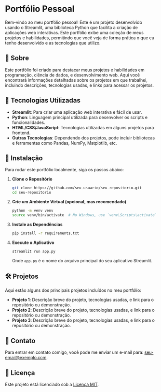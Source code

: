 # Portfólio Pessoal

Bem-vindo ao meu portfólio pessoal! Este é um projeto desenvolvido usando o Streamlit, uma biblioteca Python que facilita a criação de aplicações web interativas. Este portfólio exibe uma coleção de meus projetos e habilidades, permitindo que você veja de forma prática o que eu tenho desenvolvido e as tecnologias que utilizo.

## 📂 Sobre

Este portfólio foi criado para destacar meus projetos e habilidades em programação, ciência de dados, e desenvolvimento web. Aqui você encontrará informações detalhadas sobre os projetos em que trabalhei, incluindo descrições, tecnologias usadas, e links para acessar os projetos.

## 🚀 Tecnologias Utilizadas

- **Streamlit**: Para criar uma aplicação web interativa e fácil de usar.
- **Python**: Linguagem principal utilizada para desenvolver os scripts e funcionalidades.
- **HTML/CSS/JavaScript**: Tecnologias utilizadas em alguns projetos para frontend.
- **Outras Tecnologias**: Dependendo dos projetos, pode incluir bibliotecas e ferramentas como Pandas, NumPy, Matplotlib, etc.

## 📌 Instalação

Para rodar este portfólio localmente, siga os passos abaixo:

1. **Clone o Repositório**

   ```bash
   git clone https://github.com/seu-usuario/seu-repositorio.git
   cd seu-repositorio
   ```

2. **Crie um Ambiente Virtual (opcional, mas recomendado)**

   ```bash
   python -m venv venv
   source venv/bin/activate  # No Windows, use `venv\Scripts\activate`
   ```

3. **Instale as Dependências**

   ```bash
   pip install -r requirements.txt
   ```

4. **Execute o Aplicativo**

   ```bash
   streamlit run app.py
   ```

   Onde `app.py` é o nome do arquivo principal do seu aplicativo Streamlit.

## 🛠️ Projetos

Aqui estão alguns dos principais projetos incluídos no meu portfólio:

- **Projeto 1**: Descrição breve do projeto, tecnologias usadas, e link para o repositório ou demonstração.
- **Projeto 2**: Descrição breve do projeto, tecnologias usadas, e link para o repositório ou demonstração.
- **Projeto 3**: Descrição breve do projeto, tecnologias usadas, e link para o repositório ou demonstração.

## 📧 Contato

Para entrar em contato comigo, você pode me enviar um e-mail para: [seu-email@exemplo.com](mailto:seu-email@exemplo.com).

## 📝 Licença

Este projeto está licenciado sob a [Licença MIT](LICENSE).

